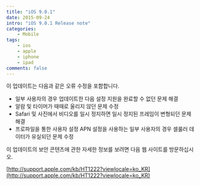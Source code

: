 ```yaml
---
title: "iOS 9.0.1"
date: 2015-09-24
intro: "iOS 9.0.1 Release note"
categories: 
    - Mobile
tags:
    - ios
    - apple
    - iphone
    - ipad
comments: false
---
```


이 업데이트는 다음과 같은 오류 수정을 포함합니다.

-   일부 사용자의 경우 업데이트한 다음 설정 지원을 완료할 수 없던 문제 해결
-   알람 및 타이머가 때때로 울리지 않던 문제 수정
-   Safari 및 사진에서 비디오를 일시 정지하면 일시 정지된 프레임이 변형되던 문제 해결
-   프로파일을 통한 사용자 설정 APN 설정을 사용하는 일부 사용자의 경우 셀룰러 데이터가 유실되던 문제 수정

이 업데이트의 보안 콘텐츠에 관한 자세한 정보를 보려면 다음 웹 사이트를 방문하십시오.

[http://support.apple.com/kb/HT1222?viewlocale=ko_KR](http://support.apple.com/kb/HT1222?viewlocale=ko_KR)
